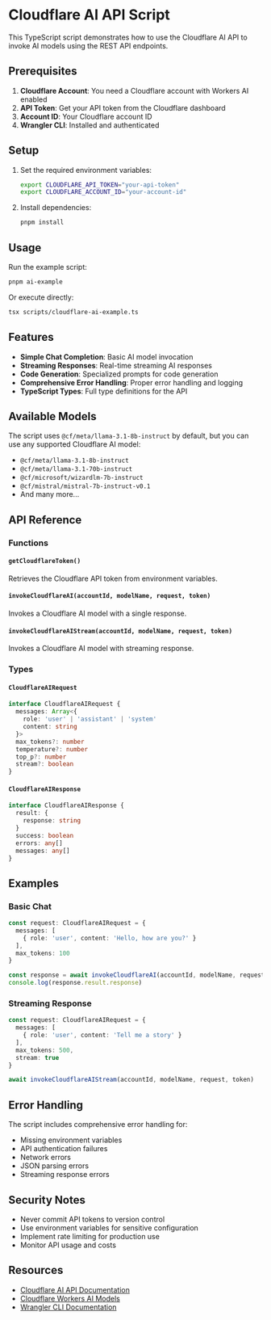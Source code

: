 # Cloudflare AI API Script

This TypeScript script demonstrates how to use the Cloudflare AI API to invoke AI models using the REST API endpoints.

## Prerequisites

1. **Cloudflare Account**: You need a Cloudflare account with Workers AI enabled
2. **API Token**: Get your API token from the Cloudflare dashboard
3. **Account ID**: Your Cloudflare account ID
4. **Wrangler CLI**: Installed and authenticated

## Setup

1. Set the required environment variables:
   ```bash
   export CLOUDFLARE_API_TOKEN="your-api-token"
   export CLOUDFLARE_ACCOUNT_ID="your-account-id"
   ```

2. Install dependencies:
   ```bash
   pnpm install
   ```

## Usage

Run the example script:
```bash
pnpm ai-example
```

Or execute directly:
```bash
tsx scripts/cloudflare-ai-example.ts
```

## Features

- **Simple Chat Completion**: Basic AI model invocation
- **Streaming Responses**: Real-time streaming AI responses  
- **Code Generation**: Specialized prompts for code generation
- **Comprehensive Error Handling**: Proper error handling and logging
- **TypeScript Types**: Full type definitions for the API

## Available Models

The script uses `@cf/meta/llama-3.1-8b-instruct` by default, but you can use any supported Cloudflare AI model:

- `@cf/meta/llama-3.1-8b-instruct`
- `@cf/meta/llama-3.1-70b-instruct`
- `@cf/microsoft/wizardlm-7b-instruct`
- `@cf/mistral/mistral-7b-instruct-v0.1`
- And many more...

## API Reference

### Functions

#### `getCloudflareToken()`
Retrieves the Cloudflare API token from environment variables.

#### `invokeCloudflareAI(accountId, modelName, request, token)`
Invokes a Cloudflare AI model with a single response.

#### `invokeCloudflareAIStream(accountId, modelName, request, token)`
Invokes a Cloudflare AI model with streaming response.

### Types

#### `CloudflareAIRequest`
```typescript
interface CloudflareAIRequest {
  messages: Array<{
    role: 'user' | 'assistant' | 'system'
    content: string
  }>
  max_tokens?: number
  temperature?: number
  top_p?: number
  stream?: boolean
}
```

#### `CloudflareAIResponse`
```typescript
interface CloudflareAIResponse {
  result: {
    response: string
  }
  success: boolean
  errors: any[]
  messages: any[]
}
```

## Examples

### Basic Chat
```typescript
const request: CloudflareAIRequest = {
  messages: [
    { role: 'user', content: 'Hello, how are you?' }
  ],
  max_tokens: 100
}

const response = await invokeCloudflareAI(accountId, modelName, request, token)
console.log(response.result.response)
```

### Streaming Response
```typescript
const request: CloudflareAIRequest = {
  messages: [
    { role: 'user', content: 'Tell me a story' }
  ],
  max_tokens: 500,
  stream: true
}

await invokeCloudflareAIStream(accountId, modelName, request, token)
```

## Error Handling

The script includes comprehensive error handling for:
- Missing environment variables
- API authentication failures
- Network errors
- JSON parsing errors
- Streaming response errors

## Security Notes

- Never commit API tokens to version control
- Use environment variables for sensitive configuration
- Implement rate limiting for production use
- Monitor API usage and costs

## Resources

- [Cloudflare AI API Documentation](https://developers.cloudflare.com/api/resources/ai/methods/run/)
- [Cloudflare Workers AI Models](https://developers.cloudflare.com/workers-ai/models/)
- [Wrangler CLI Documentation](https://developers.cloudflare.com/workers/wrangler/)